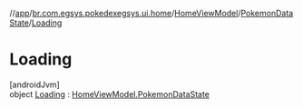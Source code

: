 //[app](../../../../../index.md)/[br.com.egsys.pokedexegsys.ui.home](../../../index.md)/[HomeViewModel](../../index.md)/[PokemonDataState](../index.md)/[Loading](index.md)

# Loading

[androidJvm]\
object [Loading](index.md) : [HomeViewModel.PokemonDataState](../index.md)
